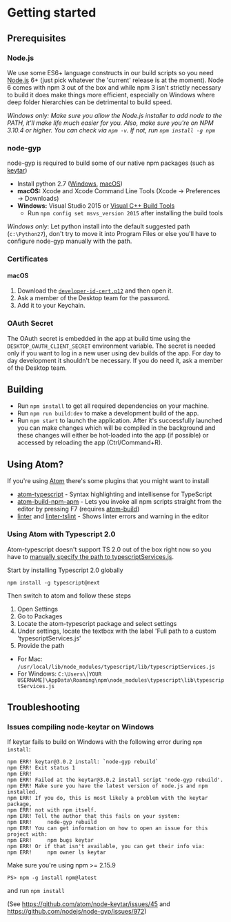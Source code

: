 # Getting started

## Prerequisites

### Node.js

We use some ES6+ language constructs in our build scripts so you need [Node.js](https://nodejs.org) 6+ (just pick whatever the 'current' release is at the moment). Node 6 comes with npm 3 out of the box and while npm 3 isn't strictly necessary to build it does make things more efficient, especially on Windows where deep folder hierarchies can be detrimental to build speed.

*Windows only: Make sure you allow the Node.js installer to add node to the PATH, it'll make life much easier for you. Also, make sure you're on NPM 3.10.4 or higher. You can check via `npm -v`. If not, run `npm install -g npm`*

### node-gyp

node-gyp is required to build some of our native npm packages (such as [keytar](https://github.com/atom/node-keytar))

* Install python 2.7 ([Windows](https://www.python.org/downloads/windows/), [macOS](https://www.python.org/downloads/mac-osx/))
* **macOS:** Xcode and Xcode Command Line Tools (Xcode -> Preferences -> Downloads)
* **Windows:** Visual Studio 2015 or [Visual C++ Build Tools](http://go.microsoft.com/fwlink/?LinkId=691126)
  * Run `npm config set msvs_version 2015` after installing the build tools

*Windows only*: Let python install into the default suggested path (`c:\Python27`), don't try to move it into Program Files or else you'll have to configure node-gyp manually with the path.

### Certificates

#### macOS

1. Download the [`developer-id-cert.p12`](https://github.com/desktop/desktop-secrets/blob/master/developer-id-cert.p12) and then open it.
1. Ask a member of the Desktop team for the password.
1. Add it to your Keychain.

### OAuth Secret

The OAuth secret is embedded in the app at build time using the `DESKTOP_OAUTH_CLIENT_SECRET` environment variable. The secret is needed only if you want to log in a new user using dev builds of the app. For day to day development it shouldn't be necessary. If you do need it, ask a member of the Desktop team.

## Building

* Run `npm install` to get all required dependencies on your machine.
* Run `npm run build:dev` to make a development build of the app.
* Run `npm start` to launch the application. After it's successfully launched you can make changes which will be compiled in the background and these changes will either be hot-loaded into the app (if possible) or accessed by reloading the app (Ctrl/Command+R).

## Using Atom?

If you're using [Atom](https://atom.io/) there's some plugins that you might want to install

* [atom-typescript](https://atom.io/packages/atom-typescript) - Syntax highlighting and intellisense for TypeScript
* [atom-build-npm-apm](https://atom.io/packages/build-npm-apm) - Lets you invoke all npm scripts straight from the editor by pressing F7 (requires [atom-build](https://atom.io/packages/build))
* [linter](https://atom.io/packages/linter) and [linter-tslint](https://atom.io/packages/linter-tslint) - Shows linter errors and warning in the editor

### Using Atom with Typescript 2.0

Atom-typescript doesn't support TS 2.0 out of the box right now so you have to [manually specify the path to typescriptServices.js](https://github.com/TypeStrong/atom-typescript/issues/1003#issuecomment-231793772).

Start by installing Typescript 2.0 globally

`npm install -g typescript@next`

Then switch to atom and follow these steps

1. Open Settings
2. Go to Packages
3. Locate the atom-typescript package and select settings
4. Under settings, locate the textbox with the label 'Full path to a custom 'typescriptServices.js'
5. Provide the path
 * For Mac: `/usr/local/lib/node_modules/typescript/lib/typescriptServices.js`
 * For Windows: `C:\Users\[YOUR USERNAME]\AppData\Roaming\npm\node_modules\typescript\lib\typescriptServices.js`

## Troubleshooting

### Issues compiling node-keytar on Windows

If keytar fails to build on Windows with the following error during `npm install`:

```
npm ERR! keytar@3.0.2 install: `node-gyp rebuild`
npm ERR! Exit status 1
npm ERR!
npm ERR! Failed at the keytar@3.0.2 install script 'node-gyp rebuild'.
npm ERR! Make sure you have the latest version of node.js and npm installed.
npm ERR! If you do, this is most likely a problem with the keytar package,
npm ERR! not with npm itself.
npm ERR! Tell the author that this fails on your system:
npm ERR!     node-gyp rebuild
npm ERR! You can get information on how to open an issue for this project with:
npm ERR!     npm bugs keytar
npm ERR! Or if that isn't available, you can get their info via:
npm ERR!     npm owner ls keytar
```

Make sure you're using npm >= 2.15.9

```
PS> npm -g install npm@latest
```

and run `npm install`

(See https://github.com/atom/node-keytar/issues/45 and https://github.com/nodejs/node-gyp/issues/972)
